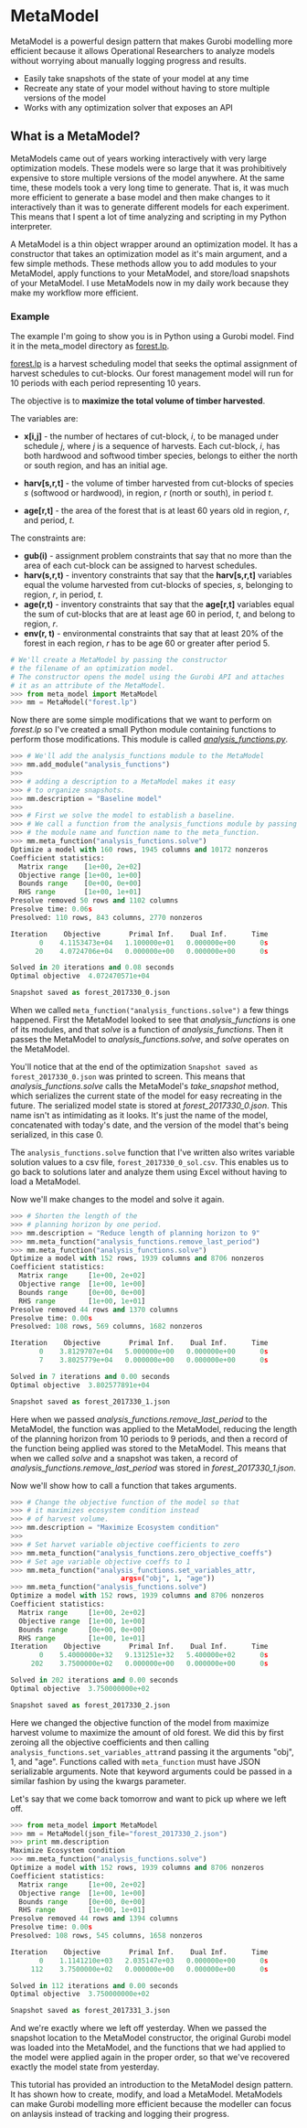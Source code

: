 # MetaModel



MetaModel is a powerful design pattern that makes Gurobi modelling more efficient because it allows Operational Researchers to analyze models without worrying about manually logging progress and results.

  - Easily take snapshots of the state of your model at any time
  - Recreate any state of your model without having to store multiple versions of the  model
  - Works with any optimization solver that exposes an API

## What is a MetaModel?

MetaModels came out of years working interactively with very large optimization models. These models were so large that it was prohibitively expensive to store multiple versions of the model anywhere. At the same time, these models took a very long time to generate. That is, it was much more efficient to generate a base model and then make changes to it interactively than it was to generate different models for each experiment. This means that I spent a lot of time analyzing and scripting in my Python interpreter.

A MetaModel is a thin object wrapper around an optimization model. It has a constructor that takes an optimization model as it's main argument, and a few simple methods. These methods allow you to add modules to your MetaModel, apply functions to your MetaModel, and store/load snapshots of your MetaModel. I use MetaModels now in my daily work because they make my workflow more efficient.

### Example
The example I'm going to show you is in Python using a Gurobi model. Find it in the meta_model directory as [forest.lp](https://github.com/AndrewBMartin/meta_model/blob/master/forest.lp). 

[forest.lp](https://github.com/AndrewBMartin/meta_model/blob/master/forest.lp) is a harvest scheduling model that seeks the optimal assignment of harvest schedules to cut-blocks. Our forest management model will run for 10 periods with each period representing 10 years. 

The objective is to **maximize the total volume of timber harvested**.

The variables are: 

* **x[i,j]** - the number of hectares of cut-block, *i*, to be managed under schedule *j*, where *j* is a sequence of harvests. Each cut-block, *i*, has both hardwood and softwood timber species, belongs to either the north or south region, and has an initial age.

* **harv[s,r,t]** - the volume of timber harvested from cut-blocks of species *s* (softwood or hardwood), in region, *r* (north or south), in period *t*. 

* **age[r,t]** - the area of the forest that is at least 60 years old in region, *r*, and period, *t*.

The constraints are:

* **gub(i)** - assignment problem constraints that say that no more than the area of each cut-block can be assigned to harvest schedules.
* **harv(s,r,t)** - inventory constraints that say that the **harv[s,r,t]** variables equal the volume harvested from cut-blocks of species, *s*, belonging to region, *r*, in period, *t*.
* **age(r,t)** - inventory constraints that say that the **age[r,t]** variables equal the sum of cut-blocks that are at least age 60 in period, *t*, and belong to region, *r*.
* **env(r, t)** - environmental constraints that say that at least 20% of the forest in each region, *r* has to be age 60 or greater after period 5.

```python
# We'll create a MetaModel by passing the constructor 
# the filename of an optimization model. 
# The constructor opens the model using the Gurobi API and attaches
# it as an attribute of the MetaModel.
>>> from meta_model import MetaModel
>>> mm = MetaModel("forest.lp")
```

Now there are some simple modifications that we want to perform on *forest.lp* so I've created a small Python module containing functions to perform those modifications. This module is called [*analysis_functions.py*](https://github.com/AndrewBMartin/meta_model/blob/master/analysis_functions.py).

```python
>>> # We'll add the analysis_functions module to the MetaModel
>>> mm.add_module("analysis_functions")
>>>
>>> # adding a description to a MetaModel makes it easy 
>>> # to organize snapshots.
>>> mm.description = "Baseline model"
>>> 
>>> # First we solve the model to establish a baseline.
>>> # We call a function from the analysis_functions module by passing
>>> # the module name and function name to the meta_function.
>>> mm.meta_function("analysis_functions.solve")
Optimize a model with 160 rows, 1945 columns and 10172 nonzeros
Coefficient statistics:
  Matrix range    [1e+00, 2e+02]
  Objective range [1e+00, 1e+00]
  Bounds range    [0e+00, 0e+00]
  RHS range       [1e+00, 1e+01]
Presolve removed 50 rows and 1102 columns
Presolve time: 0.06s
Presolved: 110 rows, 843 columns, 2770 nonzeros

Iteration    Objective       Primal Inf.    Dual Inf.      Time
       0    4.1153473e+04   1.100000e+01   0.000000e+00      0s
      20    4.0724706e+04   0.000000e+00   0.000000e+00      0s

Solved in 20 iterations and 0.08 seconds
Optimal objective  4.072470571e+04

Snapshot saved as forest_2017330_0.json
```

When we called ```meta_function("analysis_functions.solve")``` a few things happened. First the MetaModel looked to see that *analysis_functions* is one of its modules, and that *solve* is a function of *analysis_functions*. Then it passes the MetaModel to *analysis_functions.solve*, and *solve* operates on the MetaModel.

You'll notice that at the end of the optimization ```Snapshot saved as forest_2017330_0.json``` was printed to screen. This means that *analysis_functions.solve* calls the MetaModel's *take_snapshot* method, which serializes the current state of the model for easy recreating in the future. The serialized model state is stored at *forest_2017330_0.json*. This name isn't as intimidating as it looks. It's just the name of the model, concatenated with today's date, and the version of the model that's being serialized, in this case 0.

The ```analysis_functions.solve``` function that I've written also writes variable solution values to a csv file, ```forest_2017330_0_sol.csv```. This enables us to go back to solutions later and analyze them using Excel without having to load a MetaModel.

Now we'll make changes to the model and solve it again.

```python
>>> # Shorten the length of the 
>>> # planning horizon by one period.
>>> mm.description = "Reduce length of planning horizon to 9"
>>> mm.meta_function("analysis_functions.remove_last_period")
>>> mm.meta_function("analysis_functions.solve")
Optimize a model with 152 rows, 1939 columns and 8706 nonzeros
Coefficient statistics:
  Matrix range     [1e+00, 2e+02]
  Objective range  [1e+00, 1e+00]
  Bounds range     [0e+00, 0e+00]
  RHS range        [1e+00, 1e+01]
Presolve removed 44 rows and 1370 columns
Presolve time: 0.00s
Presolved: 108 rows, 569 columns, 1682 nonzeros

Iteration    Objective       Primal Inf.    Dual Inf.      Time
       0    3.8129707e+04   5.000000e+00   0.000000e+00      0s
       7    3.8025779e+04   0.000000e+00   0.000000e+00      0s

Solved in 7 iterations and 0.00 seconds
Optimal objective  3.802577891e+04

Snapshot saved as forest_2017330_1.json
```

Here when we passed *analysis_functions.remove_last_period* to the MetaModel, the function was applied to the MetaModel, reducing the length of the planning horizon from 10 periods to 9 periods, and then a record of the function being applied was stored to the MetaModel. This means that when we called *solve* and a snapshot was taken, a record of *analysis_functions.remove_last_period* was stored in *forest_2017330_1.json*.

Now we'll show how to call a function that takes arguments.

```python
>>> # Change the objective function of the model so that
>>> # it maximizes ecosystem condition instead
>>> # of harvest volume.
>>> mm.description = "Maximize Ecosystem condition"
>>>
>>> # Set harvet variable objective coefficients to zero
>>> mm.meta_function("analysis_functions.zero_objective_coeffs")
>>> # Set age variable objective coeffs to 1
>>> mm.meta_function("analysis_functions.set_variables_attr, 
                           args=("obj", 1, "age"))
>>> mm.meta_function("analysis_functions.solve")
Optimize a model with 152 rows, 1939 columns and 8706 nonzeros
Coefficient statistics:
  Matrix range     [1e+00, 2e+02]
  Objective range  [1e+00, 1e+00]
  Bounds range     [0e+00, 0e+00]
  RHS range        [1e+00, 1e+01]
Iteration    Objective       Primal Inf.    Dual Inf.      Time
       0    5.4000000e+32   9.131251e+32   5.400000e+02      0s
     202    3.7500000e+02   0.000000e+00   0.000000e+00      0s

Solved in 202 iterations and 0.00 seconds
Optimal objective  3.750000000e+02

Snapshot saved as forest_2017330_2.json
```

Here we changed the objective function of the model from maximize harvest volume to maximize the amount of old forest. We did this by first zeroing all the objective coefficients and then calling ```analysis_functions.set_variables_attr```and passing it the arguments "obj", 1, and "age". Functions called with ```meta_function``` must have JSON serializable arguments. Note that keyword arguments could be passed in a similar fashion by using the kwargs parameter.

Let's say that we come back tomorrow and want to pick up where we left off.

```python
>>> from meta_model import MetaModel
>>> mm = MetaModel(json_file="forest_2017330_2.json")
>>> print mm.description
Maximize Ecosystem condition
>>> mm.meta_function("analysis_functions.solve")
Optimize a model with 152 rows, 1939 columns and 8706 nonzeros
Coefficient statistics:
  Matrix range     [1e+00, 2e+02]
  Objective range  [1e+00, 1e+00]
  Bounds range     [0e+00, 0e+00]
  RHS range        [1e+00, 1e+01]
Presolve removed 44 rows and 1394 columns
Presolve time: 0.00s
Presolved: 108 rows, 545 columns, 1658 nonzeros

Iteration    Objective       Primal Inf.    Dual Inf.      Time
       0    1.1141210e+03   2.035147e+03   0.000000e+00      0s
     112    3.7500000e+02   0.000000e+00   0.000000e+00      0s

Solved in 112 iterations and 0.00 seconds
Optimal objective  3.750000000e+02

Snapshot saved as forest_2017331_3.json
```

And we're exactly where we left off yesterday. When we passed the snapshot location to the MetaModel constructor, the original Gurobi model was loaded into the MetaModel, and the functions that we had applied to the model were applied again in the proper order, so that we've recovered exactly the model state from yesterday.

This tutorial has provided an introduction to the MetaModel design pattern. It has shown how to create, modify, and load a MetaModel. MetaModels can make Gurobi modelling more efficient because the modeller can focus on anlaysis instead of tracking and logging their progress.
